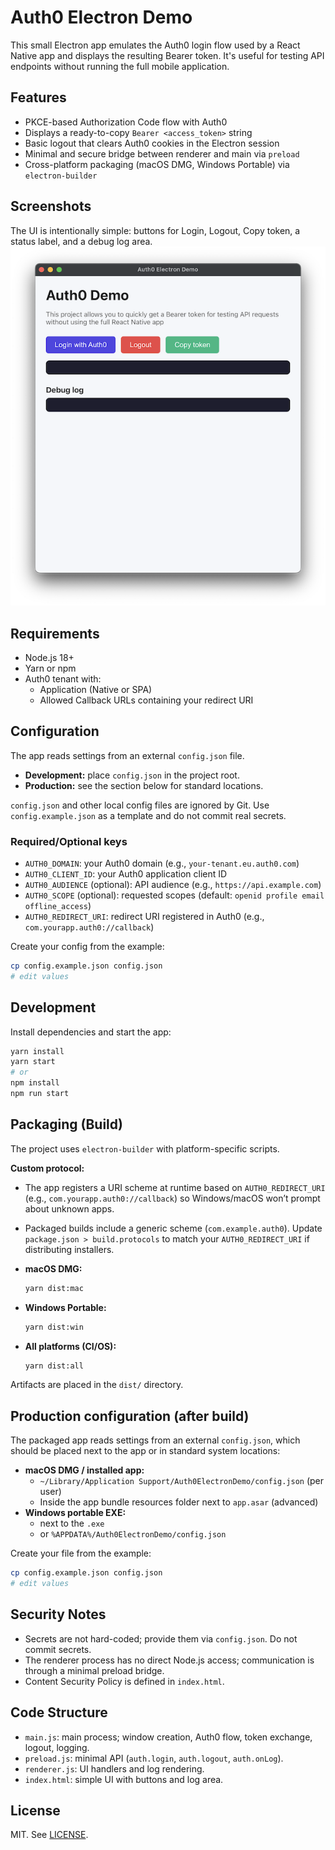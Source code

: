 # Auth0 Electron Demo

This small Electron app emulates the Auth0 login flow used by a React Native app and displays the resulting Bearer token. It's useful for testing API endpoints without running the full mobile application.

## Features
- PKCE-based Authorization Code flow with Auth0
- Displays a ready-to-copy `Bearer <access_token>` string
- Basic logout that clears Auth0 cookies in the Electron session
- Minimal and secure bridge between renderer and main via `preload`  
- Cross-platform packaging (macOS DMG, Windows Portable) via `electron-builder`  

## Screenshots
The UI is intentionally simple: buttons for Login, Logout, Copy token, a status label, and a debug log area.
![Screenshot](screenshot.png) 

## Requirements
- Node.js 18+
- Yarn or npm  
- Auth0 tenant with:
  - Application (Native or SPA)  
  - Allowed Callback URLs containing your redirect URI

## Configuration
The app reads settings from an external `config.json` file.

- **Development:** place `config.json` in the project root.  
- **Production:** see the section below for standard locations.

`config.json` and other local config files are ignored by Git. Use `config.example.json` as a template and do not commit real secrets.

### Required/Optional keys
- `AUTH0_DOMAIN`: your Auth0 domain (e.g., `your-tenant.eu.auth0.com`)  
- `AUTH0_CLIENT_ID`: your Auth0 application client ID
- `AUTH0_AUDIENCE` (optional): API audience (e.g., `https://api.example.com`)  
- `AUTH0_SCOPE` (optional): requested scopes (default: `openid profile email offline_access`)  
- `AUTH0_REDIRECT_URI`: redirect URI registered in Auth0 (e.g., `com.yourapp.auth0://callback`)  

Create your config from the example:  
```bash
cp config.example.json config.json
# edit values
```

## Development
Install dependencies and start the app:  
```bash
yarn install
yarn start
# or
npm install
npm run start
```

## Packaging (Build)
The project uses `electron-builder` with platform-specific scripts.

**Custom protocol:**  
- The app registers a URI scheme at runtime based on `AUTH0_REDIRECT_URI` (e.g., `com.yourapp.auth0://callback`) so Windows/macOS won’t prompt about unknown apps.  
- Packaged builds include a generic scheme (`com.example.auth0`). Update `package.json > build.protocols` to match your `AUTH0_REDIRECT_URI` if distributing installers.

- **macOS DMG:**  
  ```bash
  yarn dist:mac
  ```
- **Windows Portable:**  
  ```bash
  yarn dist:win
  ```
- **All platforms (CI/OS):**  
  ```bash
  yarn dist:all
  ```

Artifacts are placed in the `dist/` directory.

## Production configuration (after build)
The packaged app reads settings from an external `config.json`, which should be placed next to the app or in standard system locations:

- **macOS DMG / installed app:**  
  - `~/Library/Application Support/Auth0ElectronDemo/config.json` (per user)
  - Inside the app bundle resources folder next to `app.asar` (advanced)
- **Windows portable EXE:**  
  - next to the `.exe`  
  - or `%APPDATA%/Auth0ElectronDemo/config.json`  

Create your file from the example:
```bash
cp config.example.json config.json
# edit values
```

## Security Notes
- Secrets are not hard-coded; provide them via `config.json`. Do not commit secrets.  
- The renderer process has no direct Node.js access; communication is through a minimal preload bridge.  
- Content Security Policy is defined in `index.html`.  

## Code Structure
- `main.js`: main process; window creation, Auth0 flow, token exchange, logout, logging.
- `preload.js`: minimal API (`auth.login`, `auth.logout`, `auth.onLog`).  
- `renderer.js`: UI handlers and log rendering.
- `index.html`: simple UI with buttons and log area.  

## License
MIT. See [LICENSE](./LICENSE).
